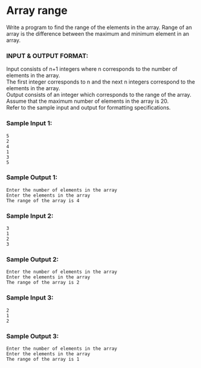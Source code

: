 # Array range

Write a program to find the range of the elements in the array. Range of an array is the difference between the maximum and minimum element in an array.

### INPUT & OUTPUT FORMAT:

Input consists of n+1 integers where n corresponds to the number of elements in the array. <br>
The first integer corresponds to n and the next n integers correspond to the elements in the array. <br>
Output consists of an integer which corresponds to the range of the array. <br>
Assume that the maximum number of elements in the array is 20. <br>
Refer to the sample input and output for formatting specifications.

### Sample Input 1:

```
5
2
4
1
3
5
```

### Sample Output 1:

```
Enter the number of elements in the array
Enter the elements in the array
The range of the array is 4
```

### Sample Input 2:

```
3
1
2
3
```

### Sample Output 2:

```
Enter the number of elements in the array
Enter the elements in the array
The range of the array is 2
```

### Sample Input 3:

```
2
1
2
```

### Sample Output 3:

```
Enter the number of elements in the array
Enter the elements in the array
The range of the array is 1
```
